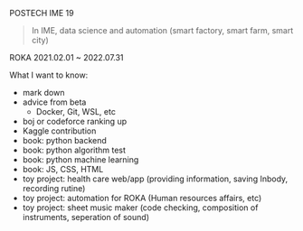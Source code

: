 POSTECH IME 19     
> In IME, data science and automation (smart factory, smart farm, smart city)   
   
ROKA 2021.02.01 ~ 2022.07.31    
   
What I want to know:   
* mark down
* advice from beta
   * Docker, Git, WSL, etc
* boj or codeforce ranking up
* Kaggle contribution
* book: python backend
* book: python algorithm test
* book: python machine learning
* book: JS, CSS, HTML
* toy project: health care web/app (providing information, saving Inbody, recording rutine)
* toy project: automation for ROKA (Human resources affairs, etc)
* toy project: sheet music maker (code checking, composition of instruments, seperation of sound)
